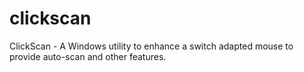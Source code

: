 # clickscan
ClickScan - A Windows utility to enhance a switch adapted mouse to provide auto-scan and other features.
